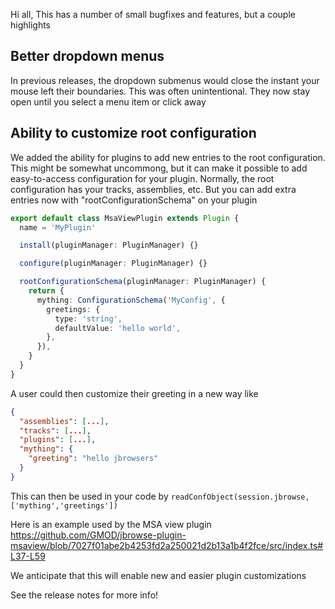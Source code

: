 Hi all, This has a number of small bugfixes and features, but a couple
highlights

## Better dropdown menus

In previous releases, the dropdown submenus would close the instant your mouse
left their boundaries. This was often unintentional. They now stay open until
you select a menu item or click away

## Ability to customize root configuration

We added the ability for plugins to add new entries to the root configuration.
This might be somewhat uncommong, but it can make it possible to add
easy-to-access configuration for your plugin. Normally, the root configuration
has your tracks, assemblies, etc. But you can add extra entries now with
"rootConfigurationSchema" on your plugin

```typescript
export default class MsaViewPlugin extends Plugin {
  name = 'MyPlugin'

  install(pluginManager: PluginManager) {}

  configure(pluginManager: PluginManager) {}

  rootConfigurationSchema(pluginManager: PluginManager) {
    return {
      mything: ConfigurationSchema('MyConfig', {
        greetings: {
          type: 'string',
          defaultValue: 'hello world',
        },
      }),
    }
  }
}
```

A user could then customize their greeting in a new way like

```json
{
  "assemblies": [...],
  "tracks": [...],
  "plugins": [...],
  "mything": {
    "greeting": "hello jbrowsers"
  }
}
```

This can then be used in your code by
`readConfObject(session.jbrowse, ['mything','greetings'])`

Here is an example used by the MSA view plugin
https://github.com/GMOD/jbrowse-plugin-msaview/blob/7027f01abe2b4253fd2a250021d2b13a1b4f2fce/src/index.ts#L37-L59

We anticipate that this will enable new and easier plugin customizations

See the release notes for more info!
